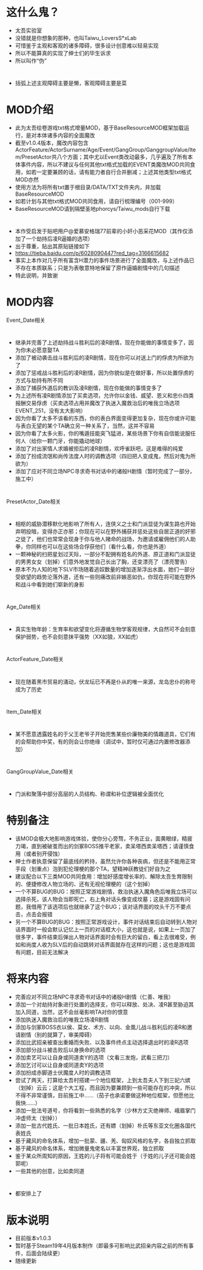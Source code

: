 # 这什么鬼？
- 太吾实验室
- 没错就是你想象的那种，也叫Taiwu_LoversS*xLab
- 可惜鉴于主观和客观的诸多障碍，很多设计创意难以轻易实现
- 所以不能算真的实现了绅士们的毕生诉求
- 所以叫作“伪”
# 
* 括弧上述主观障碍主要是懒，客观障碍主要是菜
# 
# MOD介绍
- 此为太吾绘卷游戏txt格式增量MOD，基于BaseResourceMOD框架加载运行，是对本体诸多内容的全面魔改
- 截至v1.0.4版本，魔改内容包含ActorFeature/ActorSurname/Age/Event/GangGroup/GanggroupValue/Item/PresetActor共八个方面；其中尤以Event类改动最多，几乎遍及了所有本体事件内容，所以不建议与任何其他txt格式加载的EVENT类魔改MOD共同食用，如若一定要兼顾的话，请有能力者自行合并删减；上述其他类型txt格式MOD亦然
- 使用方法为将所有txt置于根目录/DATA/TXT文件夹内，并加载BaseResourceMOD
- 如若计划与其他txt格式MOD共同食用，请自行梳理编号（001-999）
- BaseResourceMOD请到隔壁圣地phorcys/Taiwu_mods自行下载
#  
- 本作受启发于贴吧用户@爱慕安格瑞77前辈的小奸小恶采花MOD（其作仅添加了一个劫持后凌R逼婚的选项）
- 出于尊重，贴出其原贴链接如下
- https://tieba.baidu.com/p/6028090447?red_tag=3166615682
- 事实上本作对几乎所有富含H潜力的事件场景进行了全面魔改，与上述作品已不存在本质联系；只是为表敬意特地保留了原作逼婚剧情中的几句描述
- 特此说明，并致谢
# 
# MOD内容
Event_Date相关
#  
- 继承并完善了上述劫持战斗胜利后的凌R剧情，现在你能做的事情变多了，因为你未必愿意娶TA
- 添加了被动袭击战斗胜利后的凌R剧情，现在你可以对送上门的俘虏为所欲为了
- 添加了惩戒战斗胜利后的凌R剧情，因为你貌似是在做好事，所以处置俘虏的方式与劫持有所不同
- 添加了捕获外道后的教训及凌R剧情，现在你能做的事情变多了
- 为上述所有凌R剧情添加了买卖选项，允许你以金钱、威望、恩义和忠仆四类报酬交易俘虏（买卖选项占用并魔改了执迷入魔救治后的唯我立场选项EVENT_251，没有太大影响）
- 因为你看了太多不该看的东西，你的表白界面变得更加复杂，现在你或许可能与表白无望的某个TA确立另一种关系了，当然，这并不容易
- 因为你看了太多火影，你的嘴遁技能突飞猛进，某些场景下你有自信能说服任何人（给你一颗门牙，你能撬动地球）
- 添加了对出家情人求婚被拒后的凌R剧情，欢呼雀跃吧，这是难得的纯爱
- 添加了扮成流氓和尚传法度人时的调教选项（四旧把人变成鬼，然后对鬼为所欲为）
- 添加了应对不同立场NPC寻求奇书对话中的诸般H剧情（暂时完成了一部分，施工中）
#  
PresetActor_Date相关
#  
- 相枢的威胁潜移默化地影响了所有人，连侠义之士和门派显徒为谋生路也开始弃明投暗，变得亦正亦邪；你现在可以在野外捕获并惩处这些自居正道的奸邪之徒了，他们也常常会现身于你与他人赌命的战场，为邀请或雇佣他们的人助拳，你同样也可以在这些场合俘获他们（看什么看，你也是外道）
- 一颗神秘的扫把星划过天际，一部分不配拥有姓名的外道、原正道和门派显徒的男男女女（划掉）们意外地发觉自己长出了胸，还变漂亮了（漂亮警告）
- 原本不为人知的地下SLV市场随着逃奴数量的增加逐渐浮出水面，她们一部分受欲望的趋势沦落外道，还有一些则痛改前非嫉恶如仇，你现在将可能在野外和战斗中看到她们崭新的身影
#  
Age_Date相关
#  
- 真实生物年龄：生育率和欲望变化将遵循生物学客观规律，大自然可不会刻意保护弱势，也不会刻意抹平强势（XX如狼，XX如虎）
# 
ActorFeature_Date相关
# 
- 现在随着黑市贸易的涌动，伏龙坛已不再是仆从的唯一来源，龙岛忠仆的称号成为了历史
# 
Item_Date相关
# 
- 某不愿意透露姓名的于父王老爷子开始兜售某些价廉物美的情趣道具，它们有的会帮助你中奖，有的则会让你绝缘（调试中，暂时仅可通过内置修改器添加）
#
GangGroupValue_Date相关
#
- 门派和聚落中部分高层的人员结构、称谓和补位逻辑被全面优化
# 
# 特别备注
- 该MOD会极大地影响游戏体验，使你分心旁骛，不务正业，面黄眼绿，精疲力竭，直到被破茧而出的剑冢BOSS推平老家，卖呆塔西卖呆塔西；请谨慎食用（或者别开侵蚀）
- 绅士作者执意保留了最底线的矜持，虽然允许你各种丧病，但还是不能用正常手段（划重点）泡到犯伦理梗的那个TA，望精神祆教徒们好自为之
- 建议配合以下三类MOD共同食用：增加好感度增长率的、解除太吾生育限制的、便捷修改人物立场的、还有无视伦理梗的（这个划掉）
- 一个不算BUG的BUG：按照正常游戏剧情，救治执迷入魔角色后唯我立场可以选择杀死，该人物会当即死亡，右上角对话头像变成坟墓；这是游戏固有问题，我借用了该选项后也就继承了这个BUG；该对话界面的坟头千万不要点击，点击会报错
- 另一个不算BUG的BUG：按照正常游戏设计，事件对话结束后自动转到人物对话界面时一般会默认记忆上一页的对话框大小，这也就是说，如果上一页加了很多字，事件结束后弹出人物对话界面时会有巨大的留白，看上去很难受，例如和尚度人收为SLV后的自动跳转对话界面就存在这样的问题；这也是游戏固有问题，目前无法解决
# 
# 将来内容
- 完善应对不同立场NPC寻求奇书对话中的诸般H剧情（仁善、唯我）
- 添加一个对劫持对象进行处置的选择支，你可以释放、处决、凌R甚至胁迫其加入同道，当然，这不会丝毫影响TA对你的恨意
- 添加执迷入魔救治后的唯我立场凌R剧情
- 添加与剑冢BOSS衣以侯、莫女、术方、以向、金凰儿战斗胜利后的凌R和邀请剧情（别的就算了，审美障碍）
- 添加比武招亲被查出重婚而失败、以及事件终点主动选择退出时的凌R选项
- 添加部分战斗被击败后以身换命的选项
- 添加卖艺可以让自身或同道卖Y的选项（文看三发炮，武看三把刀）
- 添加乞讨可以让自身或同道卖Y的选项
- 添加扮成赤脚道士伏魔度人时的调教选项
- 尝试了两天，打算给太吾村搭建一个地位框架，上到太吾夫人下到三妃六嫔（划掉）云云；这是个大工程，而且因为要兼顾到一些可能存在的冲突，所以不得不非常谨慎，目前施工中……（茄子也承诺要做这种地位框架，但愿他比我快……）
- 添加一批法号道号，你将看到一些熟悉的名字（少林方丈灭绝禅师、峨眉掌门冲虚师太（划掉））
- 添加一批古代姓氏、一批日本姓氏，还有嫖（划掉）朴氏等东亚文化圈各国代表姓氏
- 基于藏风的命名体系，增加一批蒙、疆、羌、匈奴风格的名字，各自独立抓取
- 基于藏风的命名体系，增加微量鬼佬名以丰富世界观，独立抓取
- 鉴于某众所周知的原因，王姓的儿子将有可能会姓于（于姓的儿子还可能会姓郭呢）
- 一些其他的创意，比如卖同道
#  
- 都安排上了
# 
# 版本说明
- 目前版本v1.0.3
- 暂时基于Steam19年4月版本制作（即最多可影响比武招亲内容之前的所有事件，后面会陆续更）
- 随缘更新
